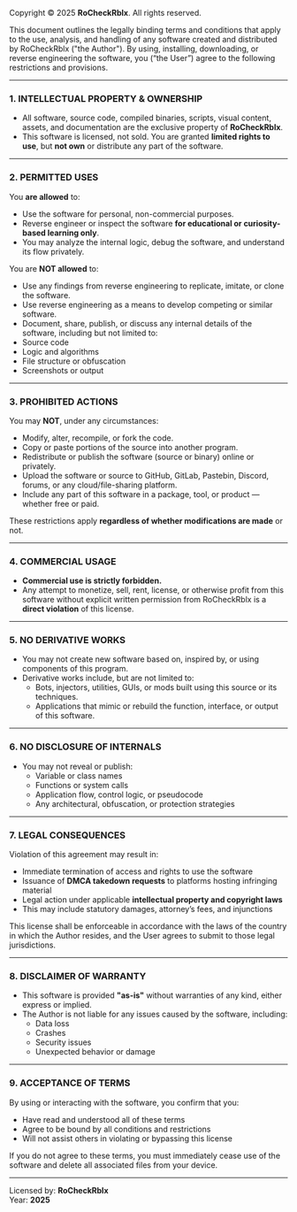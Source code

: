 Copyright © 2025 **RoCheckRblx**. All rights reserved.

This document outlines the legally binding terms and conditions that apply to the use, analysis, and handling of any software created and distributed by RoCheckRblx ("the Author"). By using, installing, downloading, or reverse engineering the software, you (“the User”) agree to the following restrictions and provisions.

---

###  1. INTELLECTUAL PROPERTY & OWNERSHIP

- All software, source code, compiled binaries, scripts, visual content, assets, and documentation are the exclusive property of **RoCheckRblx**.
- This software is licensed, not sold. You are granted **limited rights to use**, but **not own** or distribute any part of the software.

---

###  2. PERMITTED USES

You **are allowed** to:
-  Use the software for personal, non-commercial purposes.
-  Reverse engineer or inspect the software **for educational or curiosity-based learning only**.
  - You may analyze the internal logic, debug the software, and understand its flow privately.

You are **NOT allowed** to:
-  Use any findings from reverse engineering to replicate, imitate, or clone the software.
-  Use reverse engineering as a means to develop competing or similar software.
-  Document, share, publish, or discuss any internal details of the software, including but not limited to:
  - Source code
  - Logic and algorithms
  - File structure or obfuscation
  - Screenshots or output

---

###  3. PROHIBITED ACTIONS

You may **NOT**, under any circumstances:
-  Modify, alter, recompile, or fork the code.
-  Copy or paste portions of the source into another program.
-  Redistribute or publish the software (source or binary) online or privately.
-  Upload the software or source to GitHub, GitLab, Pastebin, Discord, forums, or any cloud/file-sharing platform.
-  Include any part of this software in a package, tool, or product — whether free or paid.

These restrictions apply **regardless of whether modifications are made** or not.

---

###  4. COMMERCIAL USAGE

- **Commercial use is strictly forbidden.**
- Any attempt to monetize, sell, rent, license, or otherwise profit from this software without explicit written permission from RoCheckRblx is a **direct violation** of this license.

---

###  5. NO DERIVATIVE WORKS

- You may not create new software based on, inspired by, or using components of this program.
- Derivative works include, but are not limited to:
  - Bots, injectors, utilities, GUIs, or mods built using this source or its techniques.
  - Applications that mimic or rebuild the function, interface, or output of this software.

---

###  6. NO DISCLOSURE OF INTERNALS

- You may not reveal or publish:
  - Variable or class names
  - Functions or system calls
  - Application flow, control logic, or pseudocode
  - Any architectural, obfuscation, or protection strategies

---

###  7. LEGAL CONSEQUENCES

Violation of this agreement may result in:
-  Immediate termination of access and rights to use the software
-  Issuance of **DMCA takedown requests** to platforms hosting infringing material
-  Legal action under applicable **intellectual property and copyright laws**
  - This may include statutory damages, attorney’s fees, and injunctions

This license shall be enforceable in accordance with the laws of the country in which the Author resides, and the User agrees to submit to those legal jurisdictions.

---

###  8. DISCLAIMER OF WARRANTY

- This software is provided **"as-is"** without warranties of any kind, either express or implied.
- The Author is not liable for any issues caused by the software, including:
  - Data loss
  - Crashes
  - Security issues
  - Unexpected behavior or damage

---

###  9. ACCEPTANCE OF TERMS

By using or interacting with the software, you confirm that you:
- Have read and understood all of these terms
- Agree to be bound by all conditions and restrictions
- Will not assist others in violating or bypassing this license

If you do not agree to these terms, you must immediately cease use of the software and delete all associated files from your device.

---

 Licensed by: **RoCheckRblx**  
 Year: **2025**  
